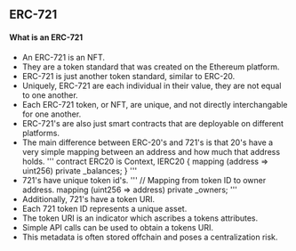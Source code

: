## ERC-721

#### What is an ERC-721
- An ERC-721 is an NFT.
- They are a token standard that was created on the Ethereum platform.
- ERC-721 is just another token standard, similar to ERC-20.
- Uniquely, ERC-721 are each individual in their value, they are not equal to one another.
- Each ERC-721 token, or NFT, are unique, and not directly interchangable for one another.
- ERC-721's are also just smart contracts that are deployable on different platforms.
- The main difference between ERC-20's and 721's is that 20's have a very simple mapping between an address and how much that address holds.
'''
contract ERC20 is Context, IERC20 {
  mapping (address => uint256) private _balances;
}
'''
- 721's have unique token id's.
'''
// Mapping from token ID to owner address.
mapping (uint256 => address) private _owners;
'''
- Additionally, 721's have a token URI.
- Each 721 token ID represents a unique asset.
- The token URI is an indicator which ascribes a tokens attributes.
- Simple API calls can be used to obtain a tokens URI.
- This metadata is often stored offchain and poses a centralization risk. 
